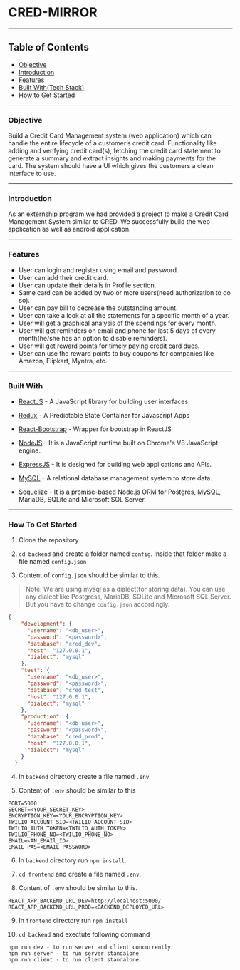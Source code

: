 # CRED-MIRROR

---

## Table of Contents

- [Objective](#objective)
- [Introduction](#introduction)
- [Features](#features)
- [Built With(Tech Stack)](#built-with)
- [How to Get Started](#how-to-get-started)

---

### Objective

Build a Credit Card Management system (web application) which can handle the entire lifecycle of a customer’s credit card. Functionality like adding and verifying credit card(s), fetching the credit card statement to generate a summary and extract insights and making payments for the card. The system should have a UI which gives the customers a clean interface to use.

---

### Introduction

As an externship program we had provided a project to make a Credit Card Management System similar to CRED. We successfully build the web application as well as android application. 


---

### Features

- User can login and register using email and password.
- User can add their credit card.
- User can update their details in Profile section.
- Same card can be added by two or more users(need authorization to do so).
- User can pay bill to decrease the outstanding amount.
- User can take a look at all the statements for a specific month of a year.
- User will get a graphical analysis of the spendings for every month.
- User will get reminders on email and phone for last 5 days of every month(he/she has an option to disable reminders).
- User will get reward points for timely paying credit card dues.
- User can use the reward points to buy coupons for companies like Amazon, Flipkart, Myntra, etc.

---

### Built With

- [ReactJS](https://reactjs.org/) - A JavaScript library for building user interfaces
- [Redux](https://redux.js.org/) - A Predictable State Container for Javascript Apps
- [React-Bootstrap](https://react-bootstrap.github.io/) - Wrapper for bootstrap in ReactJS
- [NodeJS](https://nodejs.org/) - It is a JavaScript runtime built on Chrome's V8 JavaScript engine.


- [ExpressJS](https://expressjs.com/) - It is designed for building web applications and APIs.
- [MySQL](https://www.mysql.com/) - A relational database management system to store data.
- [Sequelize](https://sequelize.org/) - It is a promise-based Node.js ORM for Postgres, MySQL, MariaDB, SQLite and Microsoft SQL Server.

---

### How To Get Started

1. Clone the repository

2. ``` cd backend ``` and create a folder named ```config```. Inside that folder make a file named ``` config.json ```

3. Content of ``` config.json ``` should be similar to this.
> Note: We are using mysql as a dialect(for storing data). You can use any dialect like Postgress, MariaDB, SQLite and Microsoft SQL Server. But you have to change ```config.json``` accordingly.

```json
{
    "development": {
      "username": "<db_user>",
      "password": "<password>",
      "database": "cred_dev",
      "host": "127.0.0.1",
      "dialect": "mysql"
    },
    "test": {
      "username": "<db_user>",
      "password": "<password>",
      "database": "cred_test",
      "host": "127.0.0.1",
      "dialect": "mysql"
    },
    "production": {
      "username": "<db_user>",
      "password": "<password>",
      "database": "cred_prod",
      "host": "127.0.0.1",
      "dialect": "mysql"
    }
  }
```
4. In ``` backend ``` directory create a file named ``` .env ```

5. Content of ``` .env ``` should be similar to this

```
PORT=5000
SECRET=<YOUR_SECRET_KEY>
ENCRYPTION_KEY=<YOUR_ENCRYPTION_KEY>
TWILIO_ACCOUNT_SID=<TWILIO_ACCOUNT_SID>
TWILIO_AUTH_TOKEN=<TWILIO_AUTH_TOKEN>
TWILIO_PHONE_NO=<TWILIO_PHONE_NO>
EMAIL=<AN_EMAIl_ID>
EMAIL_PAS=<EMAIL_PASSWORD>
```

6. In ```backend``` directory run ``` npm install ```.

7. ``` cd frontend ``` and create a file named ``` .env ```.

8. Content of ``` .env ``` should be similar to this.
```
REACT_APP_BACKEND_URL_DEV=http://localhost:5000/
REACT_APP_BACKEND_URL_PROD=<BACKEND_DEPLOYED_URL>
```

9. In ``` frontend ``` directory run ``` npm install ```

10. ``` cd backend ``` and exectute following command
```
npm run dev - to run server and client concurrently
npm run server - to run server standalone
npm run client - to run client standalone.
```


